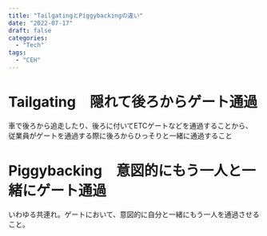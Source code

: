 ```yaml
---
title: "TailgatingとPiggybackingの違い"
date: "2022-07-17"
draft: false
categories:
  - "Tech"
tags:
  - "CEH"
---
```


# Tailgating　隠れて後ろからゲート通過

車で後ろから追走したり、後ろに付いてETCゲートなどを通過することから、
従業員がゲートを通過する際に後ろからひっそりと一緒に通過すること

# Piggybacking　意図的にもう一人と一緒にゲート通過

いわゆる共連れ。ゲートにおいて、意図的に自分と一緒にもう一人を通過させること。
